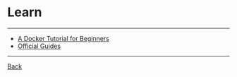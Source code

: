 # Learn

---

- [A Docker Tutorial for Beginners](https://docker-curriculum.com/)
- [Official Guides](https://docs.docker.com/guides/)

---

[Back](./../readme.md)
